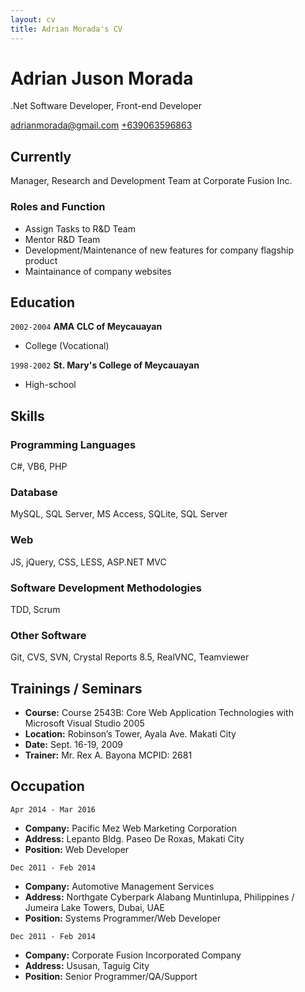 ```yaml
---
layout: cv
title: Adrian Morada's CV
---
```

# Adrian Juson Morada
.Net Software Developer, Front-end Developer

<div id="webaddress">
<a href="mailto:adrianmorada@gmail.com">adrianmorada@gmail.com</a>
<a href="tel:+639063596863">+639063596863</a>
</div>

## Currently

Manager, Research and Development Team at Corporate Fusion Inc.

### Roles and Function

* Assign Tasks to R&D Team 
* Mentor R&D Team
* Development/Maintenance of new features for company flagship product
* Maintainance of company websites

## Education

`2002-2004`
__AMA CLC of Meycauayan__

- College (Vocational) 

`1998-2002`
__St. Mary's College of Meycauayan__

- High-school


## Skills

### Programming Languages

C#, VB6, PHP

### Database

MySQL, SQL Server, MS Access, SQLite, SQL Server

### Web

JS, jQuery, CSS, LESS, ASP.NET MVC

### Software Development Methodologies

TDD, Scrum

### Other Software

Git, CVS, SVN, Crystal Reports 8.5, RealVNC, Teamviewer


## Trainings / Seminars
* __Course:__ Course 2543B: Core Web Application Technologies with Microsoft Visual Studio 2005 
* __Location:__ ​Robinson’s Tower, Ayala Ave. Makati City 
* __Date:__​ Sept. 16­-19, 2009 
* __Trainer:__ ​Mr. Rex A. Bayona MCPID: 2681 

## Occupation

`Apr 2014 - Mar 2016`
- __Company​:__ Pacific Mez Web Marketing Corporation 
- __Address:__ ​Lepanto Bldg. Paseo De Roxas, Makati City 
- __Position​:__ Web Developer

`Dec 2011 - Feb 2014`
- __Company​:__ Automotive Management Services 
- __Address:__ ​Northgate Cyberpark Alabang Muntinlupa, Philippines ­/ Jumeira Lake Towers, Dubai, UAE 
- __Position​:__ Systems Programmer/Web Developer 

`Dec 2011 - Feb 2014`
- __Company:__ ​Corporate Fusion Incorporated Company 
- __Address:__ ​Ususan, Taguig City 
- __Position:​__ Senior Programmer/QA/Support 

<!-- ### Footer

Last updated: May 2013 -->



